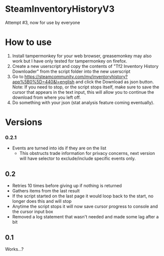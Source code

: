 # SteamInventoryHistoryV3
 Attempt #3, now for use by everyone

# How to use
 1) Install tampermonkey for your web browser, greasemonkey may also work but I have only tested for tampermonkey on firefox.
 2) Create a new userscript and copy the contents of "Tf2 Inventory History Downloader" from the script folder into the new userscript
 3) Go to https://steamcommunity.com/my/inventoryhistory?app%5B0%5D=440&l=english and click the Download as json button.
   Note: If you need to stop, or the script stops itself, make sure to save the cursor that appears in the text input, this will allow you to continue the download from where you left off.
 4) Do something with your json (stat analysis feature coming eventually).
 
# Versions

 ### 0.2.1
 * Events are turned into ids if they are on the list
   * This obstructs trade information for privacy concerns, next version will have selector to exclude/include specific events only.
 ## 0.2
 * Retries 10 times before giving up if nothing is returned
 * Gathers items from the last result
 * If the script started on the last page it would loop back to the start, no longer does this and will stop
 * Anytime the script stops it will now save cursor progress to console and the cursor input box
 * Removed a log statement that wasn't needed and made some lag after a bit

 ## 0.1
 Works...?
